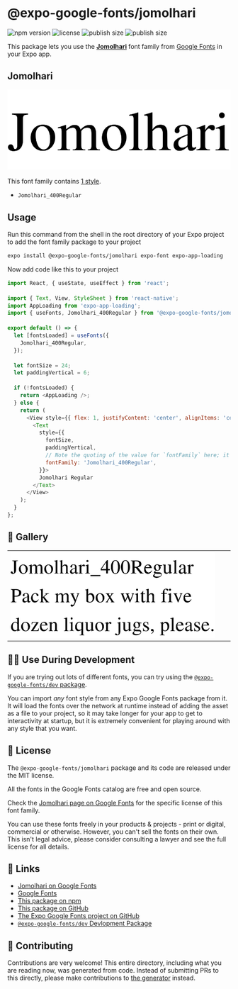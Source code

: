 # @expo-google-fonts/jomolhari

![npm version](https://flat.badgen.net/npm/v/@expo-google-fonts/jomolhari)
![license](https://flat.badgen.net/github/license/expo/google-fonts)
![publish size](https://flat.badgen.net/packagephobia/install/@expo-google-fonts/jomolhari)
![publish size](https://flat.badgen.net/packagephobia/publish/@expo-google-fonts/jomolhari)

This package lets you use the [**Jomolhari**](https://fonts.google.com/specimen/Jomolhari) font family from [Google Fonts](https://fonts.google.com/) in your Expo app.

## Jomolhari

![Jomolhari](./font-family.png)

This font family contains [1 style](#-gallery).

- `Jomolhari_400Regular`

## Usage

Run this command from the shell in the root directory of your Expo project to add the font family package to your project
```sh
expo install @expo-google-fonts/jomolhari expo-font expo-app-loading
```

Now add code like this to your project
```js
import React, { useState, useEffect } from 'react';

import { Text, View, StyleSheet } from 'react-native';
import AppLoading from 'expo-app-loading';
import { useFonts, Jomolhari_400Regular } from '@expo-google-fonts/jomolhari';

export default () => {
  let [fontsLoaded] = useFonts({
    Jomolhari_400Regular,
  });

  let fontSize = 24;
  let paddingVertical = 6;

  if (!fontsLoaded) {
    return <AppLoading />;
  } else {
    return (
      <View style={{ flex: 1, justifyContent: 'center', alignItems: 'center' }}>
        <Text
          style={{
            fontSize,
            paddingVertical,
            // Note the quoting of the value for `fontFamily` here; it expects a string!
            fontFamily: 'Jomolhari_400Regular',
          }}>
          Jomolhari Regular
        </Text>
      </View>
    );
  }
};

```

## 🔡 Gallery


||||
|-|-|-|
|![Jomolhari_400Regular](./Jomolhari_400Regular.ttf.png)||||


## 👩‍💻 Use During Development

If you are trying out lots of different fonts, you can try using the [`@expo-google-fonts/dev` package](https://github.com/expo/google-fonts/tree/master/font-packages/dev#readme).

You can import *any* font style from any Expo Google Fonts package from it. It will load the fonts
over the network at runtime instead of adding the asset as a file to your project, so it may take longer
for your app to get to interactivity at startup, but it is extremely convenient
for playing around with any style that you want.

## 📖 License

The `@expo-google-fonts/jomolhari` package and its code are released under the MIT license.

All the fonts in the Google Fonts catalog are free and open source.

Check the [Jomolhari page on Google Fonts](https://fonts.google.com/specimen/Jomolhari) for the specific license of this font family.

You can use these fonts freely in your products & projects - print or digital, commercial or otherwise. However, you can't sell the fonts on their own. This isn't legal advice, please consider consulting a lawyer and see the full license for all details.

## 🔗 Links

- [Jomolhari on Google Fonts](https://fonts.google.com/specimen/Jomolhari)
- [Google Fonts](https://fonts.google.com/)
- [This package on npm](https://www.npmjs.com/package/@expo-google-fonts/jomolhari)
- [This package on GitHub](https://github.com/expo/google-fonts/tree/master/font-packages/jomolhari)
- [The Expo Google Fonts project on GitHub](https://github.com/expo/google-fonts)
- [`@expo-google-fonts/dev` Devlopment Package](https://github.com/expo/google-fonts/tree/master/font-packages/dev)

## 🤝 Contributing

Contributions are very welcome! This entire directory, including what you are reading now, was generated from code. Instead of submitting PRs to this directly, please make contributions to [the generator](https://github.com/expo/google-fonts/tree/master/packages/generator) instead.

